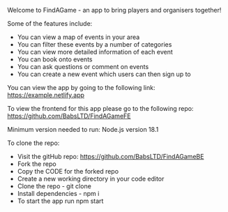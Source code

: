 Welcome to FindAGame - an app to bring players and organisers together!

Some of the features include:

- You can view a map of events in your area
- You can filter these events by a number of categories
- You can view more detailed information of each event
- You can book onto events
- You can ask questions or comment on events
- You can create a new event which users can then sign up to

You can view the app by going to the following link: https://example.netlify.app

To view the frontend for this app please go to the following repo: https://github.com/BabsLTD/FindAGameFE

Minimum version needed to run: Node.js version 18.1

To clone the repo:

- Visit the gitHub repo: https://github.com/BabsLTD/FindAGameBE
- Fork the repo
- Copy the CODE for the forked repo
- Create a new working directory in your code editor
- Clone the repo - git clone
- Install dependencies - npm i
- To start the app run npm start

